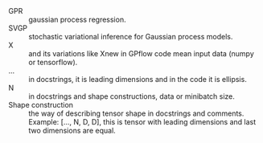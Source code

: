 <dl>
  <dt>GPR</dt>
  <dd>gaussian process regression.</dd>

  <dt>SVGP</dt>
  <dd>stochastic variational inference for Gaussian process models.</dd>

  <dt>X</dt>
  <dd>and its variations like Xnew in GPflow code mean input data (numpy or tensorflow).</dd>

  <dt>...</dt>
  <dd>in docstrings, it is leading dimensions and in the code it is ellipsis.</dd>

  <dt>N</dt>
  <dd>in docstrings and shape constructions, data or minibatch size.</dd>

  <dt>Shape construction</dt>
  <dd>the way of describing tensor shape in docstrings and comments. Example: [..., N, D, D], this is tensor with leading dimensions and last two dimensions are equal.</dd>
</dl>